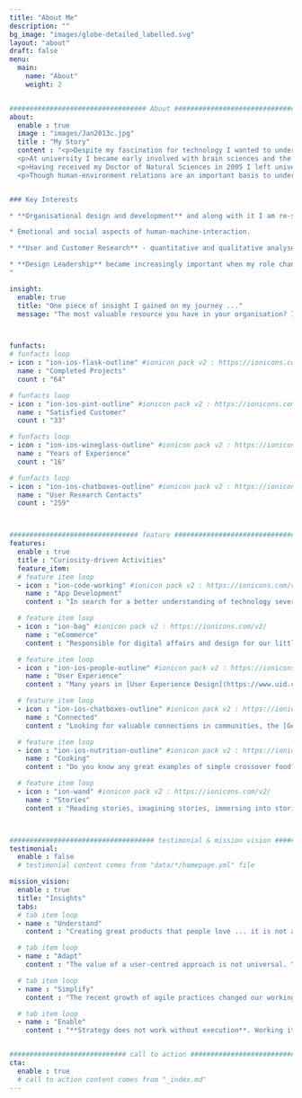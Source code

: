 ```yaml
---
title: "About Me"
description: ""
bg_image: "images/globe-detailed_labelled.svg"
layout: "about"
draft: false
menu:
  main:
    name: "About"
    weight: 2


################################## About #####################################
about:
  enable : true
  image : "images/Jan2013c.jpg"
  title : "My Story"
  content : "<p>Despite my fascination for technology I wanted to understand people what drives people and went to study Psychology. Three topics enthralled me the most: the biological basis of the human mind, the research methods we can use to gain insight about humans, and how our environment interacts with us and we with it.</p>
  <p>At university I became early involved with brain sciences and the electro-physiological and imaging research. Exploring the human mind with high-end technological equipment. I stayed at university after receiving my diploma. For the fun of curiosity.</p>
  <p>Having received my Doctor of Natural Sciences in 2005 I left university and went into user experience. Another way of linking my interests and studying humans interacting with technology, trying to improve the relationship, striving for an equal access to latest technologies for everyone. For 16 years now I support dozens of clients and a growing community of friends with research, conceptual design, and prototyping.</p>
  <p>Though human-environment relations are an important basis to understand user experience, too, it became increasingly important in the last few years. By now it is not only the interaction between people and technology. People and their groups and organisation move more and more into my focus. How do organisations shape, limit or free the potential of people? I do not think we will ever fully understand it. But we are making progress.</p>


### Key Interests

* **Organisational design and development** and along with it I am re-strengthening my connection to my psychology background through behavioural design. Change starts with people.

* Emotional and social aspects of human-machine-interaction.

* **User and Customer Research** - quantitative and qualitative analyses and the underlying [operations (Research Ops)](https://researchops.community/).

* **Design Leadership** became increasingly important when my role changed over the years.
"

insight:
  enable: true
  title: "One piece of insight I gained on my journey ..."
  message: "The most valuable resource you have in your organisation? It is not time. And it is not money. ... It is attention."



funfacts:
# funfacts loop
- icon : "ion-ios-flask-outline" #ionicon pack v2 : https://ionicons.com/v2/
  name : "Completed Projects"
  count : "64"

# funfacts loop
- icon : "ion-ios-pint-outline" #ionicon pack v2 : https://ionicons.com/v2/
  name : "Satisfied Customer"
  count : "33"

# funfacts loop
- icon : "ion-ios-wineglass-outline" #ionicon pack v2 : https://ionicons.com/v2/
  name : "Years of Experience"
  count : "16"

# funfacts loop
- icon : "ion-ios-chatboxes-outline" #ionicon pack v2 : https://ionicons.com/v2/
  name : "User Research Contacts"
  count : "259"



################################ feature #####################################
features:
  enable : true
  title : "Curiosity-driven Activities"
  feature_item:
  # feature item loop
  - icon : "ion-code-working" #ionicon pack v2 : https://ionicons.com/v2/
    name : "App Development"
    content : "In search for a better understanding of technology several projects keep me busy using [R](https://www.r-project.org) and [.NET Blazor](https://dotnet.microsoft.com/apps/aspnet/web-apps/blazor)."

  # feature item loop
  - icon : "ion-bag" #ionicon pack v2 : https://ionicons.com/v2/
    name : "eCommerce"
    content : "Responsible for digital affairs and design for our little family business at [Ankes Keksgenuss](https://keksgenuss.de).<br/> &nbsp;"

  # feature item loop
  - icon : "ion-ios-people-outline" #ionicon pack v2 : https://ionicons.com/v2/
    name : "User Experience"
    content : "Many years in [User Experience Design](https://www.uid.com) as designer and researcher, as project and team lead and as consultant for higher product success."

  # feature item loop
  - icon : "ion-ios-chatboxes-outline" #ionicon pack v2 : https://ionicons.com/v2/
    name : "Connected"
    content : "Looking for valuable connections in communities, the [German UPA chapter](https://www.germanupa.de/), conferences and talks."

  # feature item loop
  - icon : "ion-ios-nutrition-outline" #ionicon pack v2 : https://ionicons.com/v2/
    name : "Cooking"
    content : "Do you know any great examples of simple crossover food? Let me know."

  # feature item loop
  - icon : "ion-wand" #ionicon pack v2 : https://ionicons.com/v2/
    name : "Stories"
    content : "Reading stories, imagining stories, immersing into stories."



#################################### testimonial & mission vision #######################################
testimonial:
  enable : false
  # testimonial content comes from "data/*/homepage.yml" file

mission_vision:
  enable : true
  title: "Insights"
  tabs:
  # tab item loop
  - name : "Understand"
    content : "Creating great products that people love ... it is not a simple task and it can only succeed by changing some of our ways. When friends of mine advocate design-driven organisations, agile organisation, or innovation-driven organisation, I tend to ask: 'what is the problem we are trying to solve?' Because **a goal is tool**. Not a solution. Which is why we should never stop asking ourselves who we are and where our path can lead to a brighter future."

  # tab item loop
  - name : "Adapt"
    content : "The value of a user-centred approach is not universal. You can use it to follow a diverse number of goals. I am always eager to find out what works and for whom. What are your best goals to pursue? What do we have to do to implement UX so that you can pursue these goals in the most efficient way? How can we inspire people and fill others with enthusiasm about user-centred practices? These are the questions that drive me in my projects. Never stop looking for answers."

  # tab item loop
  - name : "Simplify"
    content : "The recent growth of agile practices changed our working world in many ways and opens so many opportunities. But we have not found our new balance, yet. The continuous cycle of inspection, adaptation, and learning bears the risk of overload. It is of paramount importance that we find our way to new routines that embrace change as part of the routine. Many ideas appear great on a strategic level but turn out to be unnecessarily complex when we put them on an operational level. Strive for simplicity and be aware that **simplicity lies in the details**."

  # tab item loop
  - name : "Enable"
    content : "**Strategy does not work without execution**. Working it all out from the top is meaningless micromanagement though. Provide information, offer impulses, discover risks, support, but most of all: find ways that allow execution to see the consequences of their decisions fast. Create a system that allows co-workers to grow and develop ways to set their own goals that fit the organisation's strategy."


############################# call to action #################################
cta:
  enable : true
  # call to action content comes from "_index.md"
---
```


